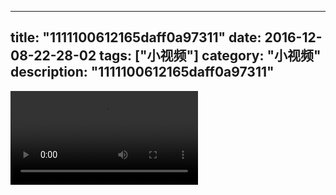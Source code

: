
---
title: "1111100612165daff0a97311"
date: 2016-12-08-22-28-02
tags: ["小视频"]
category: "小视频"
description: "1111100612165daff0a97311"
---
<video src="http://ohtsqip0g.bkt.clouddn.com/1111100612165daff0a97311.mp4" controls="controls"></video>
